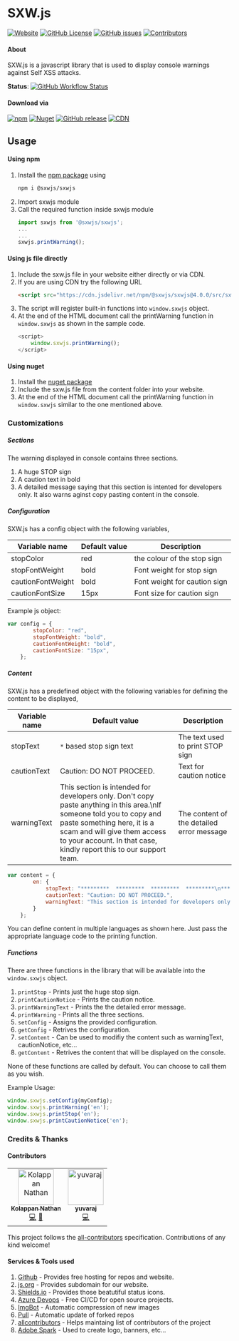 # SXW.js
[![Website](https://img.shields.io/badge/website-sxw.js.org-blue.svg?style=flat-square&logo=mozilla%20firefox)](https://sxw.js.org/)
[![GitHub License](https://img.shields.io/github/license/sxwjs/sxwjs.svg?style=flat-square)](#)
[![GitHub issues](https://img.shields.io/github/issues-raw/sxwjs/sxwjs.svg?style=flat-square)](#)
[![Contributors](https://img.shields.io/badge/all_contributors-2-orange.svg?style=flat-square)](#contributors)

#### About
SXW.js is a javascript library that is used to display console warnings against Self XSS attacks.

**Status**: [![GitHub Workflow Status](https://img.shields.io/github/workflow/status/sxwjs/sxwjs/CI?logo=github&style=flat-square)](https://github.com/sxwjs/sxwjs/actions?query=workflow%3ACI)

#### Download via
[![npm](https://img.shields.io/npm/v/@sxwjs/sxwjs.svg?style=flat-square&logo=npm)](https://www.npmjs.com/package/@sxwjs/sxwjs)
[![Nuget](https://img.shields.io/nuget/v/sxw.js.svg?style=flat-square&logo=nuget)](https://www.nuget.org/packages/sxw.js/)
[![GitHub release](https://img.shields.io/github/release/sxwjs/sxwjs.svg?style=flat-square&logo=github)](https://github.com/sxwjs/sxwjs/releases)
[![CDN](https://img.shields.io/jsdelivr/npm/hy/@sxwjs/sxwjs?label=CDN%20-%20jsdelivr&logo=jsdelivr&logoColor=white&style=flat-square)](https://www.jsdelivr.com/package/npm/@sxwjs/sxwjs)

## Usage

#### Using npm
 1. Install the [npm package](https://www.npmjs.com/package/@sxwjs/sxwjs) using
    ```bash
    npm i @sxwjs/sxwjs
    ```
 2. Import sxwjs module
 3. Call the required function inside sxwjs module
    ```typescript
    import sxwjs from '@sxwjs/sxwjs';
    ...
    ...
    sxwjs.printWarning();
    ```

#### Using js file directly

 1. Include the sxw.js file in your website either directly or via CDN.
 2. If you are using CDN try the following URL
    ```html
    <script src="https://cdn.jsdelivr.net/npm/@sxwjs/sxwjs@4.0.0/src/sxw.min.js"></script>
    ```
 3. The script will register built-in functions into `window.sxwjs` object.
 4. At the end of the HTML document call the printWarning function in `window.sxwjs` as shown in the sample code.
    ```javascript
    <script>
        window.sxwjs.printWarning();
    </script>
    ```

#### Using nuget
 1. Install the [nuget package](https://www.nuget.org/packages/sxw.js/)
 2. Include the sxw.js file from the content folder into your website.
 3. At the end of the HTML document call the printWarning function in `window.sxwjs` similar to the one mentioned above.


### Customizations

##### Sections
The warning displayed in console contains three sections.
 1. A huge STOP sign
 2. A caution text in bold
 3. A detailed message saying that this section is intented for developers only. It also warns aginst copy pasting content in the console.

##### Configuration
SXW.js has a config object with the following variables,

Variable name | Default value | Description
------------ | ------------- | ---------
stopColor | red | the colour of the stop sign
stopFontWeight | bold | Font weight for stop sign
cautionFontWeight | bold | Font weight for caution sign
cautionFontSize | 15px | Font size for caution sign

Example js object:

````js
var config = {
        stopColor: "red",
        stopFontWeight: "bold",
        cautionFontWeight: "bold",
        cautionFontSize: "15px",
    };
````

##### Content

SXW.js has a predefined object with the following variables for defining the content to be displayed,

Variable name | Default value | Description
------------ | ------------- | ---------
stopText | `*` based stop sign text | The text used to print STOP sign
cautionText | Caution: DO NOT PROCEED. | Text for caution notice
warningText | This section is intended for developers only. Don't copy paste anything in this area.\nIf someone told you to copy and paste something here, it is a scam and will give them access to your account. In that case, kindly report this to our support team. | The content of the detailed error message

````js
var content = {
        en: {
            stopText: "*********  *********  *********  *********\n***           ***     ***   ***  ***   ***\n***           ***     ***   ***  ***   ***\n*********     ***     ***   ***  *********\n      ***     ***     ***   ***  ***\n      ***     ***     ***   ***  ***\n*********     ***     *********  ***",
            cautionText: "Caution: DO NOT PROCEED.",
            warningText: "This section is intended for developers only. Don't copy paste anything in this area.\nIf someone told you to copy and paste something here, it is a scam and will give them access to your account. In that case, kindly report this to our support team."
        }
    };
````

You can define content in multiple languages as shown here. Just pass the appropriate language code to the printing function.

##### Functions

There are three functions in the library that will be available into the `window.sxwjs` object.

 1. `printStop` - Prints just the huge stop sign.
 2. `printCautionNotice` - Prints the caution notice.
 3. `printWarningText` - Prints the the detailed error message.
 4. `printWarning` - Prints all the three sections.
 5. `setConfig` - Assigns the provided configuration.
 6. `getConfig` - Retrives the configuration.
 7. `setContent` - Can be used to modifiy the content such as warningText, cautionNotice, etc...
 8. `getContent` - Retrives the content that will be displayed on the console.

None of these functions are called by default. You can choose to call them as you wish.

Example Usage:

````js
window.sxwjs.setConfig(myConfig);
window.sxwjs.printWarning('en');
window.sxwjs.printStop('en');
window.sxwjs.printCautionNotice('en');
````

### Credits & Thanks

#### Contributors

<!-- ALL-CONTRIBUTORS-LIST:START - Do not remove or modify this section -->
<!-- prettier-ignore -->
<table><tr><td align="center"><a href="https://kolappannathan.github.io/"><img src="https://avatars2.githubusercontent.com/u/8157105?v=4" width="80px;" alt="Kolappan Nathan"/><br /><sub><b>Kolappan Nathan</b></sub></a><br /><a href="https://github.com/sxwjs/sxwjs/commits?author=kolappannathan" title="Code">💻</a> <a href="#maintenance-kolappannathan" title="Maintenance">🚧</a></td><td align="center"><a href="https://www.linkedin.com/in/shivarajnaidu"><img src="https://avatars1.githubusercontent.com/u/12374494?v=4" width="80px;" alt="yuvaraj"/><br /><sub><b>yuvaraj</b></sub></a><br /><a href="https://github.com/sxwjs/sxwjs/commits?author=shivarajnaidu" title="Code">💻</a></td></tr></table>

<!-- ALL-CONTRIBUTORS-LIST:END -->

This project follows the [all-contributors](https://github.com/all-contributors/all-contributors) specification. Contributions of any kind welcome!

#### Services & Tools used

1. [Github](https://github.com) - Provides free hosting for repos and website.
2. [js.org](https://js.org) - Provides subdomain for our website.
3. [Shields.io](https://shields.io) - Provides those beatutiful status icons.
4. [Azure Devops](https://dev.azure.com/sxw-js/sxw-js) - Free CI/CD for open source projects.
5. [ImgBot](https://imgbot.net) - Automatic compression of new images
6. [Pull](https://probot.github.io/apps/pull) - Automatic update of forked repos
7. [allcontributors](https://allcontributors.org) - Helps maintaing list of contributors of the project
8. [Adobe Spark](https://spark.adobe.com) - Used to create logo, banners, etc...
